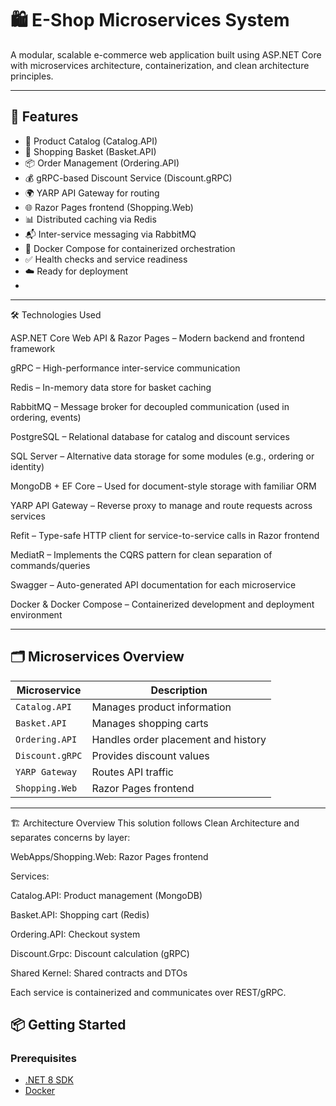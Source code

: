 # 🛍️ E-Shop Microservices System

A modular, scalable e-commerce web application built using ASP.NET Core with microservices architecture, containerization, and clean architecture principles.

---

## 🚀 Features

- 🛒 Product Catalog (Catalog.API)
- 🧺 Shopping Basket (Basket.API)
- 📦 Order Management (Ordering.API)
- 💰 gRPC-based Discount Service (Discount.gRPC)
- 🌍 YARP API Gateway for routing
- 🌐 Razor Pages frontend (Shopping.Web)
- 📊 Distributed caching via Redis
- 📬 Inter-service messaging via RabbitMQ
- 🐳 Docker Compose for containerized orchestration
- ✅ Health checks and service readiness
- ☁️ Ready for deployment
- 
---

🛠️ Technologies Used

ASP.NET Core Web API & Razor Pages – Modern backend and frontend framework

gRPC – High-performance inter-service communication

Redis – In-memory data store for basket caching

RabbitMQ – Message broker for decoupled communication (used in ordering, events)

PostgreSQL – Relational database for catalog and discount services

SQL Server – Alternative data storage for some modules (e.g., ordering or identity)

MongoDB + EF Core – Used for document-style storage with familiar ORM

YARP API Gateway – Reverse proxy to manage and route requests across services

Refit – Type-safe HTTP client for service-to-service calls in Razor frontend

MediatR – Implements the CQRS pattern for clean separation of commands/queries

Swagger – Auto-generated API documentation for each microservice

Docker & Docker Compose – Containerized development and deployment environment

---

## 🗂️ Microservices Overview

| Microservice | Description |
|--------------|-------------|
| `Catalog.API` | Manages product information |
| `Basket.API` | Manages shopping carts |
| `Ordering.API` | Handles order placement and history |
| `Discount.gRPC` | Provides discount values |
| `YARP Gateway` | Routes API traffic |
| `Shopping.Web` | Razor Pages frontend |

---
🏗 Architecture Overview
This solution follows Clean Architecture and separates concerns by layer:

WebApps/Shopping.Web: Razor Pages frontend

Services:

Catalog.API: Product management (MongoDB)

Basket.API: Shopping cart (Redis)

Ordering.API: Checkout system

Discount.Grpc: Discount calculation (gRPC)

Shared Kernel: Shared contracts and DTOs

Each service is containerized and communicates over REST/gRPC.
## 📦 Getting Started

### Prerequisites

- [.NET 8 SDK](https://dotnet.microsoft.com/)
- [Docker](https://www.docker.com/)
